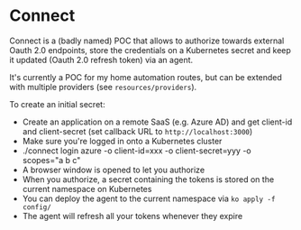 # Connect

Connect is a (badly named) POC that allows to authorize towards external Oauth 2.0 endpoints, 
store the credentials on a Kubernetes secret and keep it updated (Oauth 2.0 refresh token) via an agent.

It's currently a POC for my home automation routes, but can be extended with multiple providers (see `resources/providers`).

To create an initial secret:

- Create an application on a remote SaaS (e.g. Azure AD) and get client-id and client-secret (set callback URL to `http://localhost:3000`)
- Make sure you're logged in onto a Kubernetes cluster
- ./connect login azure -o client-id=xxx -o client-secret=yyy -o scopes="a b c"
- A browser window is opened to let you authorize
- When you authorize, a secret containing the tokens is stored on the current namespace on Kubernetes
- You can deploy the agent to the current namespace via `ko apply -f config/`
- The agent will refresh all your tokens whenever they expire   
